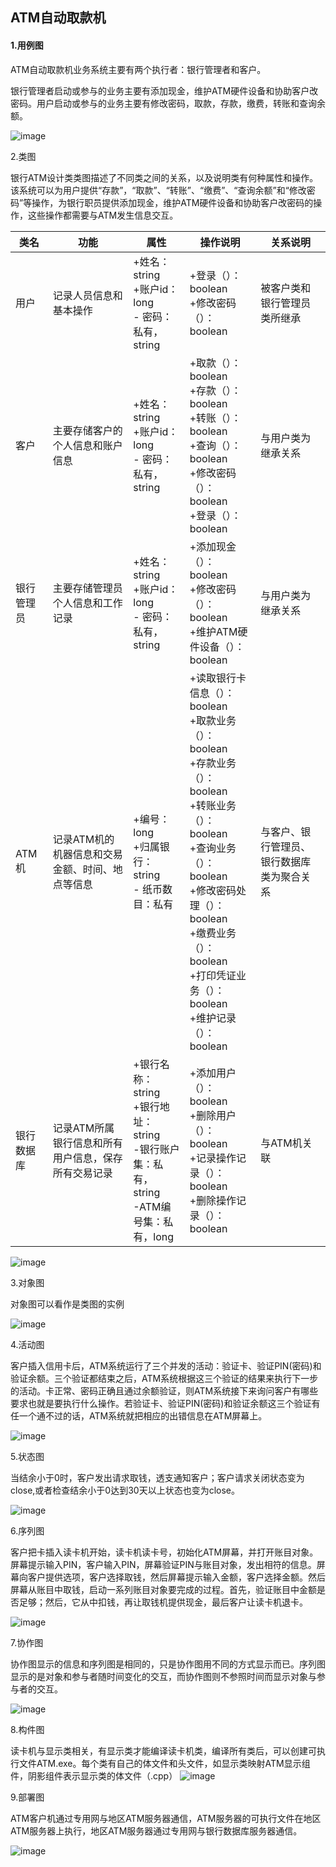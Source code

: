 ## ATM自动取款机

#### 1.用例图

ATM自动取款机业务系统主要有两个执行者：银行管理者和客户。

银行管理者启动或参与的业务主要有添加现金，维护ATM硬件设备和协助客户改密码。用户启动或参与的业务主要有修改密码，取款，存款，缴费，转账和查询余额。

![image](https://github.com/islwct/SE/edit/main/img/1.png)

2.类图

银行ATM设计类类图描述了不同类之间的关系，以及说明类有何种属性和操作。该系统可以为用户提供“存款”，“取款”、“转账”、“缴费”、“查询余额”和“修改密码”等操作，为银行职员提供添加现金，维护ATM硬件设备和协助客户改密码的操作，这些操作都需要与ATM发生信息交互。

| 类名       | 功能                                                | 属性                                                         | 操作说明                                                     | 关系说明                                   |
| ---------- | --------------------------------------------------- | ------------------------------------------------------------ | ------------------------------------------------------------ | ------------------------------------------ |
| 用户       | 记录人员信息和基本操作                              | +姓名：string<br/>+账户id：long<br/>- 密码：私有，string     | +登录（）：boolean<br/>+修改密码（）：boolean<br/>           | 被客户类和银行管理员类所继承               |
| 客户       | 主要存储客户的个人信息和账户信息                    | +姓名：string<br/>+账户id：long<br/>- 密码：私有，string     | +取款（）：boolean<br/>+存款（）：boolean<br/>+转账（）：boolean<br/>+查询（）：boolean<br/>+修改密码（）：boolean<br/>+登录（）：boolean | 与用户类为继承关系                         |
| 银行管理员 | 主要存储管理员个人信息和工作记录                    | +姓名：string<br/>+账户id：long<br/>- 密码：私有，string     | +添加现金（）：boolean<br/>+修改密码（）：boolean<br/>+维护ATM硬件设备（）：boolean | 与用户类为继承关系                         |
| ATM机      | 记录ATM机的机器信息和交易金额、时间、地点等信息     | +编号：long<br/>+归属银行：string<br/>- 纸币数目：私有       | +读取银行卡信息（）：boolean<br/>+取款业务（）：boolean<br/>+存款业务（）：boolean<br/>+转账业务（）：boolean<br/>+查询业务（）：boolean<br/>+修改密码处理（）：boolean<br/>+缴费业务（）：boolean<br/>+打印凭证业务（）：boolean<br/>+维护记录（）：boolean | 与客户、银行管理员、银行数据库类为聚合关系 |
| 银行数据库 | 记录ATM所属银行信息和所有用户信息，保存所有交易记录 | +银行名称：string<br/>+银行地址：string<br/>-银行账户集：私有，string<br/>-ATM编号集：私有，long | +添加用户（）：boolean<br/>+删除用户（）：boolean<br/>+记录操作记录（）：boolean<br/>+删除操作记录（）：boolean | 与ATM机关联                                |

![image](https://github.com/islwct/SE/edit/main/img/2类图.png)

3.对象图

对象图可以看作是类图的实例

![image](https://github.com/islwct/SE/edit/main/img/3对象图.drawio.png)

4.活动图

客户插入信用卡后，ATM系统运行了三个并发的活动：验证卡、验证PIN(密码)和验证余额。三个验证都结束之后，ATM系统根据这三个验证的结果来执行下一步的活动。卡正常、密码正确且通过余额验证，则ATM系统接下来询问客户有哪些要求也就是要执行什么操作。若验证卡、验证PIN(密码)和验证余额这三个验证有任一个通不过的话，ATM系统就把相应的出错信息在ATM屏幕上。

![image](https://github.com/islwct/SE/edit/main/img/4活动.png)

5.状态图

当结余小于0时，客户发出请求取钱，透支通知客户；客户请求关闭状态变为close,或者检查结余小于0达到30天以上状态也变为close。

![image](https://github.com/islwct/SE/edit/main/img/5zhuangtai.png)

6.序列图

客户把卡插入读卡机开始，读卡机读卡号，初始化ATM屏幕，并打开账目对象。屏幕提示输入PIN，客户输入PIN，屏幕验证PIN与账目对象，发出相符的信息。屏幕向客户提供选项，客户选择取钱，然后屏幕提示输入金额，客户选择金额。然后屏幕从账目中取钱，启动一系列账目对象要完成的过程。首先，验证账目中金额是否足够；然后，它从中扣钱，再让取钱机提供现金，最后客户让读卡机退卡。

![image](https://github.com/islwct/SE/edit/main/img/6.png)

7.协作图

协作图显示的信息和序列图是相同的，只是协作图用不同的方式显示而已。序列图显示的是对象和参与者随时间变化的交互，而协作图则不参照时间而显示对象与参与者的交互。

![image](https://github.com/islwct/SE/edit/main/img/7xiezuo.png)

8.构件图

读卡机与显示类相关，有显示类才能编译读卡机类，编译所有类后，可以创建可执行文件ATM.exe。每个类有自己的体文件和头文件，如显示类映射ATM显示组件，阴影组件表示显示类的体文件（.cpp）
![image](https://github.com/islwct/SE/edit/main/img/8.png)

9.部署图

ATM客户机通过专用网与地区ATM服务器通信，ATM服务器的可执行文件在地区ATM服务器上执行，地区ATM服务器通过专用网与银行数据库服务器通信。


![image](https://github.com/islwct/SE/edit/main/img/9bu.png)
